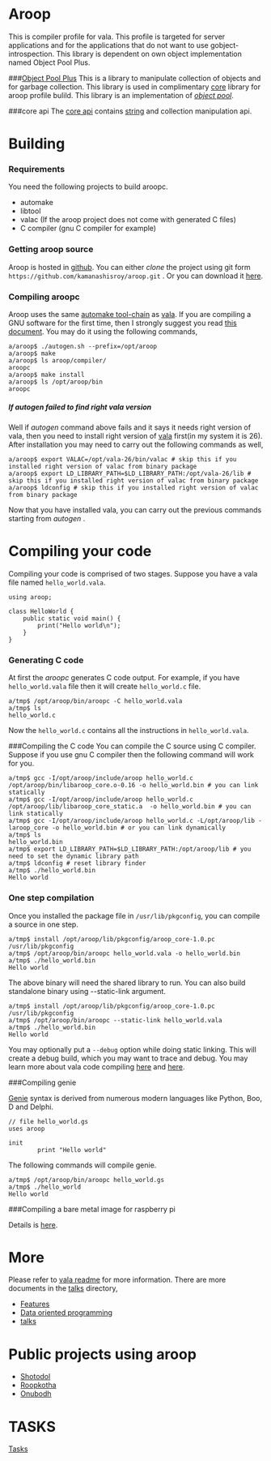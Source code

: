 Aroop
=======

This is compiler profile for vala. This profile is targeted for server applications and for the applications that do not want to use gobject-introspection. This library is dependent on own object implementation named Object Pool Plus.

###[Object Pool Plus](https://github.com/kamanashisroy/opp_factory)
This is a library to manipulate collection of objects and for garbage collection. This library is used in complimentary [core](aroop/core/README.md) library for aroop profile bulild. This library is an implementation of [*object pool*](http://en.wikipedia.org/wiki/Object_pool).

###core api
The [core api](aroop/vapi/README.md) contains [string](aroop/vapi/xtring.md) and collection manipulation api.

Building
========

### Requirements
You need the following projects to build aroopc.
- automake
- libtool
- valac (If the aroop project does not come with generated C files)
- C compiler (gnu C compiler for example)

### Getting aroop source
Aroop is hosted in [github](https://github.com/kamanashisroy/aroop). You can either *clone* the project using git form `https://github.com/kamanashisroy/aroop.git` . Or you can download it [here](https://github.com/kamanashisroy/aroop/archive/master.zip).

### Compiling aroopc

Aroop uses the same [automake tool-chain](http://www.gnu.org/software/automake/manual/automake.html) as [vala](https://wiki.gnome.org/Projects/Vala/Hacking#Compiling_from_Git). If you are compiling a GNU software for the first time, then I strongly suggest you read [this document](http://autotoolset.sourceforge.net/tutorial.html#Installing-GNU-software). You may do it using the following commands,

```
a/aroop$ ./autogen.sh --prefix=/opt/aroop
a/aroop$ make
a/aroop$ ls aroop/compiler/
aroopc
a/aroop$ make install
a/aroop$ ls /opt/aroop/bin
aroopc
```

##### If _autogen_ failed to find right vala version
Well if _autogen_ command above fails and it says it needs right version of vala, then you need to install right version of [vala](https://wiki.gnome.org/Projects/Vala/Hacking#Compiling_from_Git) first(in my system it is 26). After installation you may need to carry out the following commands as well,

```
a/aroop$ export VALAC=/opt/vala-26/bin/valac # skip this if you installed right version of valac from binary package
a/aroop$ export LD_LIBRARY_PATH=$LD_LIBRARY_PATH:/opt/vala-26/lib # skip this if you installed right version of valac from binary package
a/aroop$ ldconfig # skip this if you installed right version of valac from binary package
```

Now that you have installed vala, you can carry out the previous commands starting from _autogen_ .

Compiling your code
==================

Compiling your code is comprised of two stages. Suppose you have a vala file named `hello_world.vala`.

```vala
using aroop;

class HelloWorld {
	public static void main() {
		print("Hello world\n");
	}
}
```

### Generating C code
At first the *aroopc* generates C code output. For example, if you have `hello_world.vala` file then it will create `hello_world.c` file.

```
a/tmp$ /opt/aroop/bin/aroopc -C hello_world.vala
a/tmp$ ls
hello_world.c
```

Now the `hello_world.c` contains all the instructions in `hello_world.vala`.

###Compiling the C code
You can compile the C source using C compiler. Suppose if you use gnu C compiler then the following command will work for you.

```
a/tmp$ gcc -I/opt/aroop/include/aroop hello_world.c /opt/aroop/bin/libaroop_core.o-0.16 -o hello_world.bin # you can link statically
a/tmp$ gcc -I/opt/aroop/include/aroop hello_world.c /opt/aroop/lib/libaroop_core_static.a  -o hello_world.bin # you can link statically
a/tmp$ gcc -I/opt/aroop/include/aroop hello_world.c -L/opt/aroop/lib -laroop_core -o hello_world.bin # or you can link dynamically
a/tmp$ ls
hello_world.bin
a/tmp$ export LD_LIBRARY_PATH=$LD_LIBRARY_PATH:/opt/aroop/lib # you need to set the dynamic library path
a/tmp$ ldconfig # reset library finder
a/tmp$ ./hello_world.bin
Hello world
```

### One step compilation
Once you installed the package file in `/usr/lib/pkgconfig`, you can compile a source in one step.

```
a/tmp$ install /opt/aroop/lib/pkgconfig/aroop_core-1.0.pc /usr/lib/pkgconfig
a/tmp$ /opt/aroop/bin/aroopc hello_world.vala -o hello_world.bin
a/tmp$ ./hello_world.bin
Hello world
```

The above binary will need the shared library to run. You can also build standalone binary using --static-link argument.
```
a/tmp$ install /opt/aroop/lib/pkgconfig/aroop_core-1.0.pc /usr/lib/pkgconfig
a/tmp$ /opt/aroop/bin/aroopc --static-link hello_world.vala
a/tmp$ ./hello_world.bin
Hello world
```
You may optionally put a `--debug` option while doing static linking. This will create a debug build, which you may want to trace and debug.
You may learn more about vala code compiling [here](https://wiki.gnome.org/Projects/Vala/Documentation) and [here](https://wiki.gnome.org/Projects/Vala/BasicSample).

###Compiling genie

[Genie](http://en.wikipedia.org/wiki/Genie_%28programming_language%29) syntax is derived from numerous modern languages like Python, Boo, D and Delphi.

```genie
// file hello_world.gs
uses aroop

init
        print "Hello world"

```
The following commands will compile genie.

```
a/tmp$ /opt/aroop/bin/aroopc hello_world.gs
a/tmp$ ./hello_world
Hello world
```


###Compiling a bare metal image for raspberry pi

Details is [here](aroop/core/build/raspberry_pi_bare_metal/README.md).

More
=====
Please refer to [vala readme](README) for more information. There are more documents in the [talks](talks) directory,

- [Features](talks/features.md)
- [Data oriented programming](talks/data_oriented_talks/)
- [talks](talks/)

Public projects using aroop
============================
- [Shotodol](https://github.com/kamanashisroy/shotodol)
- [Roopkotha](https://github.com/kamanashisroy/roopkotha)
- [Onubodh](https://github.com/kamanashisroy/onubodh)

TASKS
=====

[Tasks](aroop/TASKS.md)

